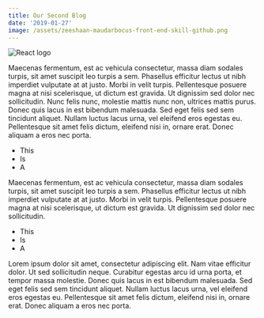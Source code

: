 ```yaml
---
title: Our Second Blog
date: '2019-01-27'
image: /assets/zeeshaan-maudarbocus-front-end-skill-github.png
---
```

![React logo](/assets/zeeshaan-maudarbocus-front-end-skill-reactjs.png "Although its gatsby")

Maecenas fermentum, est ac vehicula consectetur, massa diam sodales turpis, sit amet suscipit leo turpis a sem. Phasellus efficitur lectus ut nibh imperdiet vulputate at at justo. Morbi in velit turpis. Pellentesque posuere magna at nisi scelerisque, ut dictum est gravida. Ut dignissim sed dolor nec sollicitudin. Nunc felis nunc, molestie mattis nunc non, ultrices mattis purus. Donec quis lacus in est bibendum malesuada. Sed eget felis sed sem tincidunt aliquet. Nullam luctus lacus urna, vel eleifend eros egestas eu. Pellentesque sit amet felis dictum, eleifend nisi in, ornare erat. Donec aliquam a eros nec porta. <!-- end -->

* This
* Is
* A

Maecenas fermentum, est ac vehicula consectetur, massa diam sodales turpis, sit amet suscipit leo turpis a sem. Phasellus efficitur lectus ut nibh imperdiet vulputate at at justo. Morbi in velit turpis. Pellentesque posuere magna at nisi scelerisque, ut dictum est gravida. Ut dignissim sed dolor nec sollicitudin.

* This
* Is
* A

Lorem ipsum dolor sit amet, consectetur adipiscing elit. Nam vitae efficitur dolor. Ut sed sollicitudin neque. Curabitur egestas arcu id urna porta, et tempor massa molestie.  Donec quis lacus in est bibendum malesuada. Sed eget felis sed sem tincidunt aliquet. Nullam luctus lacus urna, vel eleifend eros egestas eu. Pellentesque sit amet felis dictum, eleifend nisi in, ornare erat. Donec aliquam a eros nec porta.
